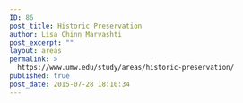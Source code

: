 ```yaml
---
ID: 86
post_title: Historic Preservation
author: Lisa Chinn Marvashti
post_excerpt: ""
layout: areas
permalink: >
  https://www.umw.edu/study/areas/historic-preservation/
published: true
post_date: 2015-07-28 18:10:34
---
```


<!-- Types Custom Fields: -->

<!-- End Types Custom Fields -->